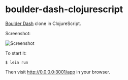 # boulder-dash-clojurescript

[Boulder Dash](https://en.wikipedia.org/wiki/Boulder_Dash) clone in ClojureScript. 

Screenshot:

![Screenshot](https://raw.githubusercontent.com/pirosa/boulder-dash-clojurescript/master/doc/Screenshot.png)

To start it:

~~~
$ lein run
~~~

Then visit http://0.0.0.0:3001/app in your browser.

